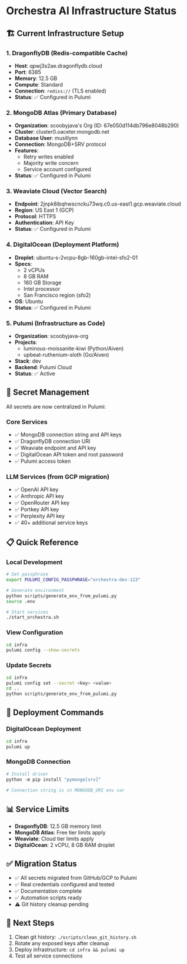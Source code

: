 # Orchestra AI Infrastructure Status

## 🏗️ Current Infrastructure Setup

### 1. **DragonflyDB (Redis-compatible Cache)**
- **Host**: qpwj3s2ae.dragonflydb.cloud
- **Port**: 6385
- **Memory**: 12.5 GB
- **Compute**: Standard
- **Connection**: `rediss://` (TLS enabled)
- **Status**: ✅ Configured in Pulumi

### 2. **MongoDB Atlas (Primary Database)**
- **Organization**: scoobyjava's Org (ID: 67e050d114db796e8048b290)
- **Cluster**: cluster0.oaceter.mongodb.net
- **Database User**: musillynn
- **Connection**: MongoDB+SRV protocol
- **Features**:
  - Retry writes enabled
  - Majority write concern
  - Service account configured
- **Status**: ✅ Configured in Pulumi

### 3. **Weaviate Cloud (Vector Search)**
- **Endpoint**: 2jnpk8ibqhwscncku73wq.c0.us-east1.gcp.weaviate.cloud
- **Region**: US East 1 (GCP)
- **Protocol**: HTTPS
- **Authentication**: API Key
- **Status**: ✅ Configured in Pulumi

### 4. **DigitalOcean (Deployment Platform)**
- **Droplet**: ubuntu-s-2vcpu-8gb-160gb-intel-sfo2-01
- **Specs**:
  - 2 vCPUs
  - 8 GB RAM
  - 160 GB Storage
  - Intel processor
  - San Francisco region (sfo2)
- **OS**: Ubuntu
- **Status**: ✅ Configured in Pulumi

### 5. **Pulumi (Infrastructure as Code)**
- **Organization**: scoobyjava-org
- **Projects**:
  - luminous-moissanite-kiwi (Python/Aiven)
  - upbeat-ruthenium-sloth (Go/Aiven)
- **Stack**: dev
- **Backend**: Pulumi Cloud
- **Status**: ✅ Active

## 🔐 Secret Management

All secrets are now centralized in Pulumi:

### Core Services
- ✅ MongoDB connection string and API keys
- ✅ DragonflyDB connection URI
- ✅ Weaviate endpoint and API key
- ✅ DigitalOcean API token and root password
- ✅ Pulumi access token

### LLM Services (from GCP migration)
- ✅ OpenAI API key
- ✅ Anthropic API key
- ✅ OpenRouter API key
- ✅ Portkey API key
- ✅ Perplexity API key
- ✅ 40+ additional service keys

## 📋 Quick Reference

### Local Development
```bash
# Set passphrase
export PULUMI_CONFIG_PASSPHRASE="orchestra-dev-123"

# Generate environment
python scripts/generate_env_from_pulumi.py
source .env

# Start services
./start_orchestra.sh
```

### View Configuration
```bash
cd infra
pulumi config --show-secrets
```

### Update Secrets
```bash
cd infra
pulumi config set --secret <key> <value>
cd ..
python scripts/generate_env_from_pulumi.py
```

## 🚀 Deployment Commands

### DigitalOcean Deployment
```bash
cd infra
pulumi up
```

### MongoDB Connection
```python
# Install driver
python -m pip install "pymongo[srv]"

# Connection string is in MONGODB_URI env var
```

## 📊 Service Limits

- **DragonflyDB**: 12.5 GB memory limit
- **MongoDB Atlas**: Free tier limits apply
- **Weaviate**: Cloud tier limits apply
- **DigitalOcean**: 2 vCPU, 8 GB RAM droplet

## ✅ Migration Status

- ✅ All secrets migrated from GitHub/GCP to Pulumi
- ✅ Real credentials configured and tested
- ✅ Documentation complete
- ✅ Automation scripts ready
- ⚠️ Git history cleanup pending

## 🔧 Next Steps

1. Clean git history: `./scripts/clean_git_history.sh`
2. Rotate any exposed keys after cleanup
3. Deploy infrastructure: `cd infra && pulumi up`
4. Test all service connections
